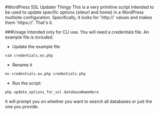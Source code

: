 #WordPress SSL Updater Thingy
This is a very primitive script intended to be used to update specific options (siteurl and home) in a WordPress multisite configuration. Specifically, it looks for 'http://' values and makes them 'https://'. That's it.

###Usage
Intended only for CLI use. You will need a credentials file. An example file is included.

- Update the example file
```sh
vim credentials.ex.php
```
- Rename it
```sh
mv credentials.ex.php credentials.php
```
- Run the script:
```sh
php update_options_for_ssl databaseNameHere
```

It will prompt you on whether you want to search all databases or just the one you provide.
